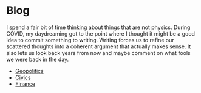 # Blog

I spend a fair bit of time thinking about things that are not physics. During COVID, 
my daydreaming got to
the point where I thought it might be a good idea to commit something to
writing. Writing forces us to refine our scattered thoughts into a
coherent argument that actually makes sense.
It also lets us look back years from now and
maybe comment on what fools we were back in the day.



* [Geopolitics](./writings/straits/straits.md)
* [Civics](./writings/gov/gov.md)
* [Finance](./writings/valuation/valuation.md)
